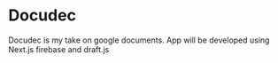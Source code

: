 # Docudec
Docudec is my take on google documents. App will be developed using Next.js firebase and draft.js
